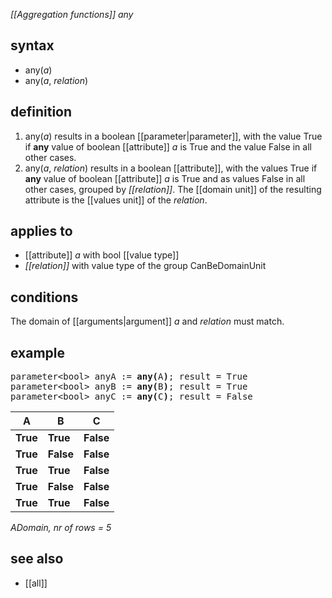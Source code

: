 *[[Aggregation functions]] any*

## syntax

- any(*a*)
- any(*a*, *relation*)

## definition

1. any(*a*) results in a boolean [[parameter|parameter]], with the value True if **any** value of boolean [[attribute]] *a* is True and the value False    in all other cases.
2. any(*a*, *relation*) results in a boolean [[attribute]], with the values True if **any** value of boolean [[attribute]] *a* is True and as values False in all other cases, grouped by *[[relation]]*. The [[domain unit]] of the resulting attribute is the [[values unit]] of the *relation*.

## applies to

- [[attribute]] *a* with bool [[value type]]
- *[[relation]]* with value type of the group CanBeDomainUnit

## conditions

The domain of [[arguments|argument]] *a* and *relation* must match.

## example

<pre>
parameter&lt;bool&gt; anyA := <B>any(</B>A<B>)</B>; result = True
parameter&lt;bool&gt; anyB := <B>any(</B>B<B>)</B>; result = True
parameter&lt;bool&gt; anyC := <B>any(</B>C<B>)</B>; result = False
</pre>

| **A**    | **B**     | **C**     |
|----------|-----------|-----------|
| **True** | **True**  | **False** |
| **True** | **False** | **False** |
| **True** | **True**  | **False** |
| **True** | **False** | **False** |
| **True** | **True**  | **False** |

*ADomain, nr of rows = 5*

## see also

- [[all]]